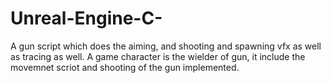 # Unreal-Engine-C-
A gun script which does the aiming, and shooting and spawning vfx as well as tracing as well.
A game character is the wielder of gun, it include the movemnet scriot and shooting of the gun implemented.
